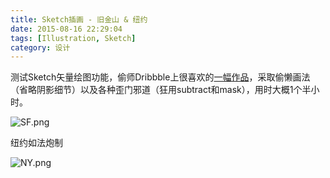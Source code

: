 ```yaml
---
title: Sketch插画 - 旧金山 & 纽约
date: 2015-08-16 22:29:04
tags: [Illustration, Sketch]
category: 设计
---
```


测试Sketch矢量绘图功能，偷师Dribbble上很喜欢的[一幅作品](https://dribbble.com/shots/2032002-Animated-illustrations-NY-and-SF)，采取偷懒画法（省略阴影细节）以及各种歪门邪道（狂用subtract和mask），用时大概1个半小时。

![SF.png](https://s2.loli.net/2024/10/07/5kpSsbXolzhPeI3.png)

纽约如法炮制

![NY.png](https://s2.loli.net/2024/10/07/pnvXucaEwSNAKiU.png)
